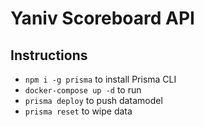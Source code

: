 # Yaniv Scoreboard API

## Instructions
* `npm i -g prisma` to install Prisma CLI
* `docker-compose up -d` to run
* `prisma deploy` to push datamodel
* `prisma reset` to wipe data
